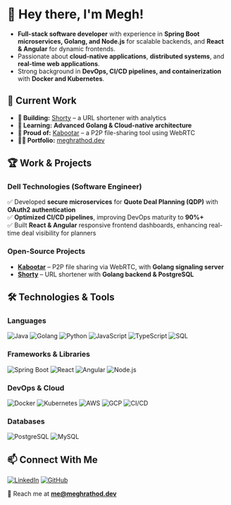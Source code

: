 # 👋 Hey there, I'm Megh!

- **Full-stack software developer** with experience in **Spring Boot microservices, Golang, and Node.js** for scalable backends, and **React & Angular** for dynamic frontends.  
- Passionate about **cloud-native applications**, **distributed systems**, and **real-time web applications**.  
- Strong background in **DevOps, CI/CD pipelines, and containerization** with **Docker and Kubernetes**.  

## 🚀 Current Work  
- **🔭 Building:** [Shorty](https://github.com/meghrathod/shorty) – a URL shortener with analytics  
- **🌱 Learning:** **Advanced Golang & Cloud-native architecture**  
- **🤝 Proud of:** [Kabootar](https://kabootar.meghrathod.dev) – a P2P file-sharing tool using WebRTC  
- **👨‍💻 Portfolio:** [meghrathod.dev](https://meghrathod.dev)  

## 🏆 Work & Projects  
### **Dell Technologies (Software Engineer)**  
✅ Developed **secure microservices** for **Quote Deal Planning (QDP)** with **OAuth2 authentication**  
✅ **Optimized CI/CD pipelines**, improving DevOps maturity to **90%+**  
✅ Built **React & Angular** responsive frontend dashboards, enhancing real-time deal visibility for planners  

### **Open-Source Projects**  
- **[Kabootar](https://kabootar.meghrathod.dev)** – P2P file sharing via WebRTC, with **Golang signaling server**  
- **[Shorty](https://sh.meghrathod.dev)** – URL shortener with **Golang backend & PostgreSQL**  

## 🛠️ Technologies & Tools  

### **Languages**  
![Java](https://img.shields.io/badge/Java-%23ED8B00.svg?style=flat&logo=openjdk&logoColor=white)  ![Golang](https://img.shields.io/badge/Go-%2300ADD8.svg?style=flat&logo=go&logoColor=white)  ![Python](https://img.shields.io/badge/Python-3776AB.svg?style=flat&logo=python&logoColor=white)  ![JavaScript](https://img.shields.io/badge/JavaScript-F7DF1E.svg?style=flat&logo=javascript&logoColor=black)  ![TypeScript](https://img.shields.io/badge/TypeScript-007ACC.svg?style=flat&logo=typescript&logoColor=white)  ![SQL](https://img.shields.io/badge/SQL-CC2927.svg?style=flat&logo=microsoft-sql-server&logoColor=white)  

### **Frameworks & Libraries**  
![Spring Boot](https://img.shields.io/badge/Spring%20Boot-6DB33F.svg?style=flat&logo=spring-boot&logoColor=white)  ![React](https://img.shields.io/badge/React-20232A.svg?style=flat&logo=react&logoColor=61DAFB)  ![Angular](https://img.shields.io/badge/Angular-DD0031.svg?style=flat&logo=angular&logoColor=white)  ![Node.js](https://img.shields.io/badge/Node.js-339933.svg?style=flat&logo=node.js&logoColor=white)  

### **DevOps & Cloud**  
![Docker](https://img.shields.io/badge/Docker-2496ED.svg?style=flat&logo=docker&logoColor=white)  ![Kubernetes](https://img.shields.io/badge/Kubernetes-326CE5.svg?style=flat&logo=kubernetes&logoColor=white)  ![AWS](https://img.shields.io/badge/AWS-232F3E.svg?style=flat&logo=amazon-aws&logoColor=white)  ![GCP](https://img.shields.io/badge/GCP-4285F4.svg?style=flat&logo=google-cloud&logoColor=white)  ![CI/CD](https://img.shields.io/badge/CI%2FCD-00A98F.svg?style=flat&logo=github-actions&logoColor=white)  

### **Databases**  
![PostgreSQL](https://img.shields.io/badge/PostgreSQL-4169E1.svg?style=flat&logo=postgresql&logoColor=white)  ![MySQL](https://img.shields.io/badge/MySQL-4479A1.svg?style=flat&logo=mysql&logoColor=white)  

## 📫 Connect With Me  
[![LinkedIn](https://img.shields.io/badge/LinkedIn-0A66C2?style=flat&logo=linkedin&logoColor=white)](https://linkedin.com/in/meghrathod)  [![GitHub](https://img.shields.io/badge/GitHub-181717?style=flat&logo=github&logoColor=white)](https://github.com/meghrathod)  

📩 Reach me at **me@meghrathod.dev**  
